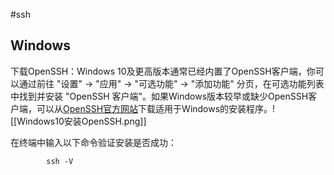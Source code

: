 #ssh


## Windows

下载OpenSSH：Windows 10及更高版本通常已经内置了OpenSSH客户端，你可以通过前往 "设置" -> "应用" -> "可选功能" -> "添加功能" 分页，在可选功能列表中找到并安装 "OpenSSH 客户端"。如果Windows版本较早或缺少OpenSSH客户端，可以从[OpenSSH官方网站](https://www.openssh.com)下载适用于Windows的安装程序。![[Windows10安装OpenSSH.png]]

在终端中输入以下命令验证安装是否成功：
```shell
        ssh -V
```

